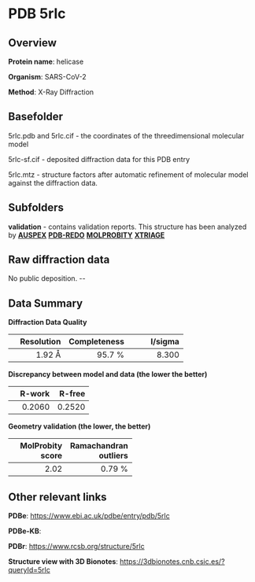 # PDB 5rlc

## Overview

**Protein name**: helicase

**Organism**: SARS-CoV-2

**Method**: X-Ray Diffraction



## Basefolder

5rlc.pdb and 5rlc.cif - the coordinates of the threedimensional molecular model

5rlc-sf.cif - deposited diffraction data for this PDB entry

5rlc.mtz - structure factors after automatic refinement of molecular model against the diffraction data.

## Subfolders





**validation** - contains validation reports. This structure has been analyzed by [**AUSPEX**](https://github.com/thorn-lab/coronavirus_structural_task_force/tree/master/pdb/helicase/SARS-CoV-2/5rlc/validation/auspex) [**PDB-REDO**](https://github.com/thorn-lab/coronavirus_structural_task_force/tree/master/pdb/helicase/SARS-CoV-2/5rlc/validation/pdb-redo) [**MOLPROBITY**](https://github.com/thorn-lab/coronavirus_structural_task_force/tree/master/pdb/helicase/SARS-CoV-2/5rlc/validation/molprobity) [**XTRIAGE**](https://github.com/thorn-lab/coronavirus_structural_task_force/blob/master/pdb/helicase/SARS-CoV-2/5rlc/validation/Xtriage_output.log)  



## Raw diffraction data

No public deposition. --<br> 

## Data Summary
**Diffraction Data Quality**

|   | Resolution | Completeness| I/sigma |
|---|-------------:|----------------:|--------------:|
|   |1.92 Å|95.7  %|<img width=50/>8.300|

**Discrepancy between model and data (the lower the better)**

|   | **R-work**| **R-free**   
|---|-------------:|----------------:|           
||  0.2060|  0.2520|

**Geometry validation (the lower, the better)**

|   |**MolProbity<br>score**| **Ramachandran<br>outliers** 
|---|-------------:|----------------:|
||  2.02|  0.79 %|

 

 



## Other relevant links 
**PDBe**:  https://www.ebi.ac.uk/pdbe/entry/pdb/5rlc

**PDBe-KB**:  
 
**PDBr**: https://www.rcsb.org/structure/5rlc 

**Structure view with 3D Bionotes**: https://3dbionotes.cnb.csic.es/?queryId=5rlc

